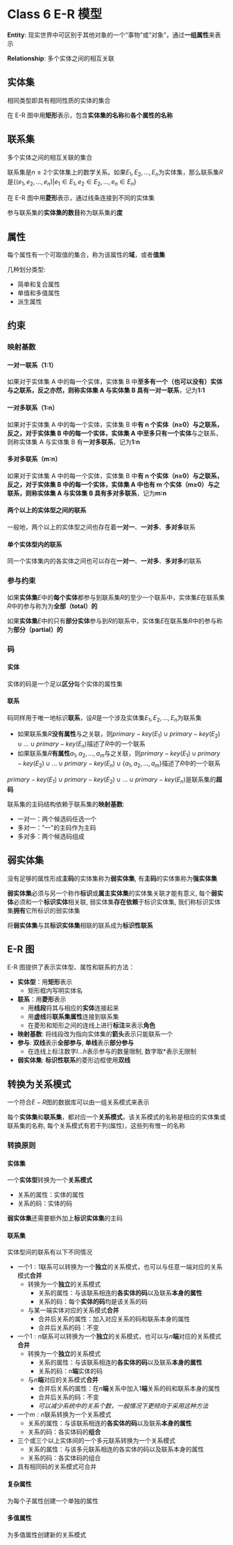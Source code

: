 # Class 6 E-R 模型

**Entity**: 现实世界中可区别于其他对象的一个“事物”或“对象”，通过**一组属性**来表示

**Relationship**: 多个实体之间的相互关联

## 实体集

相同类型即具有相同性质的实体的集合

在 E-R 图中用**矩形**表示，包含**实体集的名称**和**各个属性的名称**

## 联系集

多个实体之间的相互关联的集合

联系集是$n \ge 2$个实体集上的数学关系。如果$E_1, E_2, ...,E_n$为实体集，那么联系集$R$是$\{(e_1, e_2, ..., e_n)|e_1 \in E_1, e_2 \in  E_2, ..., e_n \in  E_n\}$

在 E-R 图中用**菱形**表示，通过线条连接到不同的实体集

参与联系集的**实体集的数目**称为联系集的**度**

## 属性

每个属性有一个可取值的集合，称为该属性的**域**，或者**值集**

几种划分类型:

- 简单和复合属性
- 单值和多值属性
- 派生属性

## 约束

### 映射基数

#### 一对一联系（1∶1）

如果对于实体集 A 中的每一个实体，实体集 B 中**至多有一个（也可以没有）**实体与之联系，**反之亦然**，则称实体集 A 与实体集 B 具有**一对一联系**，记为**1∶1**

#### 一对多联系（1∶n）

如果对于实体集 A 中的每一个实体，实体集 B 中**有 n 个实体（n≥0）**与之联系，反之，对于实体集 B 中的每一个实体，实体集 A 中**至多只有一个实体**与之联系，则称实体集 A 与实体集 B 有**一对多联系**，记为**1∶n**

#### 多对多联系（m∶n）

如果对于实体集 A 中的每一个实体，实体集 B 中**有 n 个实体（n≥0）**与之联系，反之，对于实体集 B 中的每一个实体，实体集 A 中也**有 m 个实体（m≥0）**与之联系，则称实体集 A 与实体集 B 具有**多对多联系**，记为**m∶n**

#### 两个以上的实体型之间的联系

一般地，两个以上的实体型之间也存在着**一对一**、**一对多**、**多对多**联系

#### 单个实体型内的联系

同一个实体集内的各实体之间也可以存在**一对一**、**一对多**、**多对多**的联系

### 参与约束

如果**实体集**$E$中的**每个实体**都参与到联系集$R$的至少一个联系中，实体集$E$在联系集$R$中的参与称为为**全部（total）的**

如果**实体集**$E$中的只有**部分实体**参与到$R$的联系中，实体集$E$在联系集$R$中的参与称为**部分（partial）的**

### 码

#### 实体

实体的码是一个足以**区分**每个实体的属性集

#### 联系

码同样用于唯一地标识**联系**，设$R$是一个涉及实体集$E_1,E_2, ..., E_n$为联系集

- 如果联系集$R$**没有属性**与之关联，则$primary-key(E_1)\cup primary-key(E_2)\cup ...\cup primary-key(E_n)$描述了$R$中的一个联系
- 如果联系集$R$**有属性**$a_1, a_2, ...,a_m$与之关联，则$primary-key(E_1)\cup primary-key(E_2)\cup ... \cup primary-key(E_n) \cup\{a_1, a_2, ...,a_m\}$描述了$R$中的一个联系

$primary-key(E_1)\cup primary-key(E_2) \cup ... \cup primary-key(E_n)$是联系集的**超码**

联系集的主码结构依赖于联系集的**映射基数**:

- 一对一：两个候选码任选一个
- 多对一："一"的主码作为主码
- 多对多：两个候选码组成

## 弱实体集

没有足够的属性形成**主码**的实体集称为**弱实体集**, 有**主码**的实体集称为**强实体集**

**弱实体集**必须与另一个称作**标识**或**属主实体集**的实体集关联才能有意义, 每个**弱实体**必须和一个**标识实体**相关联, 弱实体集**存在依赖**于标识实体集, 我们称标识实体集**拥有**它所标识的弱实体集

将**弱实体集**与其**标识实体集**相联的联系成为**标识性联系**

## E-R 图

E-R 图提供了表示实体型、属性和联系的方法：

- **实体型**：用**矩形**表示
  - 矩形框内写明实体名
- **联系**：用**菱形**表示
  - 用**线段**将其与相应的**实体**连接起来
  - 用**虚线**将**联系集属性**连接到联系集
  - 在菱形和矩形之间的连线上进行**标注**来表示**角色**
- **映射基数**: 将线段改为指向实体集的**箭头**表示只能联系一个
- **参与**: **双线**表示**全部参与**, **单线**表示**部分参与**
  - 在连线上标注数字$l...h$表示参与的数量限制, 数字取$*$表示无限制
- **弱实体集**: **标识性联系**的菱形边框使用**双线**

## 转换为关系模式

一个符合$E-R$图的数据库可以由一组关系模式来表示

每个**实体集**和**联系集**，都对应一个**关系模式**，该关系模式的名称是相应的实体集或联系集的名称, 每个关系模式有若干列(属性)，这些列有惟一的名称

### 转换原则

#### 实体集

一个**实体型**转换为一个**关系模式**

- 关系的属性：实体的属性
- 关系的码：实体的码

**弱实体集**还需要额外加上**标识实体集**的主码

#### 联系集

实体型间的联系有以下不同情况

- 一个$1:1$联系可以转换为一个**独立**的关系模式，也可以与任意一端对应的关系模式**合并**
  - 转换为一个**独立**的关系模式
    - 关系的属性：与该联系相连的**各实体的码**以及联系**本身的属性**
    - 关系的码：每个**实体的码**均是该关系的码
  - 与某一端实体对应的关系模式**合并**
    - 合并后关系的属性：加入对应关系的码和联系本身的属性
    - 合并后关系的码：不变
- 一个$1:n$联系可以转换为一个**独立**的关系模式，也可以与$n$**端**对应的关系模式**合并**
  - 转换为一个**独立**的关系模式
    - 关系的属性：与该联系相连的**各实体的码**以及联系**本身的属性**
    - 关系的码：$n$**端**实体的码
  - 与$n$**端**对应的关系模式**合并**
    - 合并后关系的属性：在$n$**端**关系中加入$1$**端**关系的码和联系本身的属性
    - 合并后关系的码：不变
    - _可以减少系统中的关系个数，一般情况下更倾向于采用这种方法_
- 一个$m:n$联系转换为一个关系模式
  - 关系的属性：与该联系相连的**各实体的码**以及联系**本身的属性**
  - 关系的码：各实体码的**组合**
- 三个或三个以上实体间的一个多元联系转换为一个关系模式
  - 关系的属性：与该多元联系相连的各实体的码以及联系本身的属性
  - 关系的码：各实体码的组合
- 具有相同码的关系模式可合并

#### 复杂属性

为每个子属性创建一个单独的属性

#### 多值属性

为多值属性创建新的关系模式
